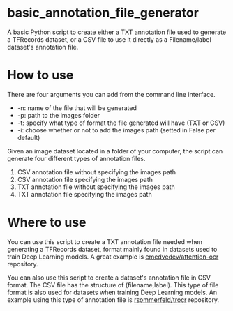 # basic_annotation_file_generator
A basic Python script to create either a TXT annotation file used to generate a TFRecords dataset, or a CSV file to use it directly as a Filename/label dataset's annotation file.
# How to use
There are four arguments you can add from the command line interface.
- -n: name of the file that will be generated
- -p: path to the images folder
- -t: specify what type of format the file generated will have (TXT or CSV)
- -i: choose whether or not to add the images path (setted in False per default)

Given an image dataset located in a folder of your computer, the script can generate four different types of annotation files.
1. CSV annotation file without specifying the images path
2. CSV annotation file specifying the images path
3. TXT annotation file without specifying the images path
4. TXT annotation file specifying the images path

# Where to use
You can use this script to create a TXT annotation file needed when generating a TFRecords dataset, format mainly found in datasets used to train Deep Learning models. A great example is [emedvedev/attention-ocr](github.com/emedvedev/attention-ocr) repository.

You can also use this script to create a dataset's annotation file in CSV format. The CSV file has the structure of (filename,label). This type of file format is also used for datasets when training Deep Learning models. An example using this type of annotation file is [rsommerfeld/trocr](github.com/rsommerfeld/trocr) repository.

